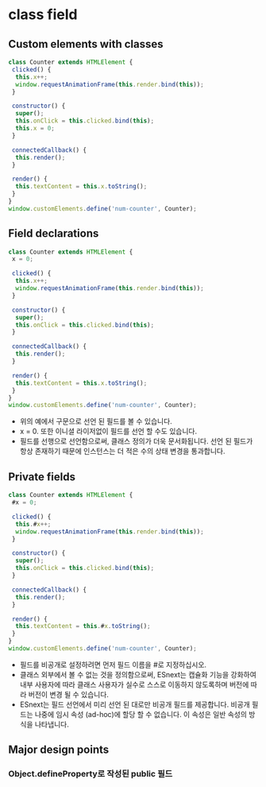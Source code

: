 # class field

## Custom elements with classes

```javascript
class Counter extends HTMLElement {
 clicked() {
  this.x++;
  window.requestAnimationFrame(this.render.bind(this));
 }

 constructor() {
  super();
  this.onClick = this.clicked.bind(this);
  this.x = 0;
 }

 connectedCallback() {
  this.render();
 }

 render() {
  this.textContent = this.x.toString();
 }
}
window.customElements.define('num-counter', Counter);
```

## Field declarations

```javascript
class Counter extends HTMLElement {
 x = 0;

 clicked() {
  this.x++;
  window.requestAnimationFrame(this.render.bind(this));
 }

 constructor() {
  super();
  this.onClick = this.clicked.bind(this);
 }

 connectedCallback() {
  this.render();
 }

 render() {
  this.textContent = this.x.toString();
 }
}
window.customElements.define('num-counter', Counter);
```

- 위의 예에서 구문으로 선언 된 필드를 볼 수 있습니다.
- x = 0. 또한 이니셜 라이저없이 필드를 선언 할 수도 있습니다.
- 필드를 선행으로 선언함으로써, 클래스 정의가 더욱 문서화됩니다. 선언 된 필드가 항상 존재하기 때문에 인스턴스는 더 적은 수의 상태 변경을 통과합니다.

## Private fields

```javascript
class Counter extends HTMLElement {
 #x = 0;

 clicked() {
  this.#x++;
  window.requestAnimationFrame(this.render.bind(this));
 }

 constructor() {
  super();
  this.onClick = this.clicked.bind(this);
 }

 connectedCallback() {
  this.render();
 }

 render() {
  this.textContent = this.#x.toString();
 }
}
window.customElements.define('num-counter', Counter);
```

- 필드를 비공개로 설정하려면 먼저 필드 이름을 #로 지정하십시오.
- 클래스 외부에서 볼 수 없는 것을 정의함으로써, ESnext는 캡슐화 기능을 강화하여 내부 사용자에 따라 클래스 사용자가 실수로 스스로 이동하지 않도록하며 버전에 따라 버전이 변경 될 수 있습니다.
- ESnext는 필드 선언에서 미리 선언 된 대로만 비공개 필드를 제공합니다. 비공개 필드는 나중에 임시 속성 (ad-hoc)에 할당 할 수 없습니다. 이 속성은 일반 속성의 방식을 나타냅니다.

## Major design points

### Object.defineProperty로 작성된 public 필드
